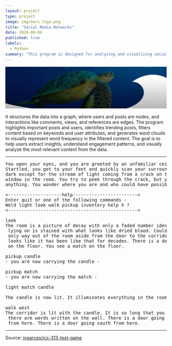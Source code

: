 ```yaml
---
layout: project
type: project
image: img/mars_logo.png
title: "Social Media Networks"
date: 2024-08-04
published: true
labels:
  - Python
summary: "This program is designed for analyzing and visualizing social media data, focusing on users, their posts, and interactions."
---
```


<img class="img-fluid" src="../img/mars_bg.png">

It structures the data into a graph, where users and posts are nodes, and interactions like comments, views, and references are edges.
The program highlights important posts and users, identifies trending posts, filters content based on keywords and user attributes, and generates word clouds to visually represent word frequency in the filtered content. The goal is to help users extract insights, understand engagement patterns, and visually analyze the most relevant content from the data.
<hr>

<pre>
You open your eyes, and you are greeted by an unfamiliar ceiling.
Startled, you get to your feet and quickly scan your surroundings. It's
dark except for the stream of light coming from a crack on the only boarded
window in the room. You try to peek through the crack, but you cannot see
anything. You wonder where you are and who could have possibly brought you here.

<--------------------help------------------------>
Enter quit or one of the following commands -
Weld light look walk pickup inventory help h ?
<------------------------------------------------>

look
The room is a picture of decay with only a faded number identifying it as room-4. The bed you were
 lying on is stained with what looks like dried blood. Could it be your blood? No - it is not. The
 only way out of the room aside from the door to the corridor is a window that is boarded shut. It
 looks like it has been like that for decades. There is a door going west from here. You see a candle
 on the floor. You see a match on the floor.

pickup candle
- you are now carrying the candle -

pickup match
- you are now carrying the match -

light match candle

The candle is now lit. It illuminates everything in the room.

walk west
The corridor is lit with the candle. It is so long that you cannot see to the end. You notice that
 there are words written on the wall. There is a door going east from here. There is a way going north
 from here. There is a door going south from here.
</pre>

<hr>

Source: <a href="https://github.com/jogarces/ics-313-text-game"><i class="large github icon "></i>jogarces/ics-313-text-game</a>
